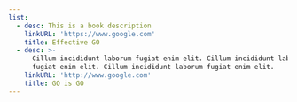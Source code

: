 ```yaml
---
list:
  - desc: This is a book description
    linkURL: 'https://www.google.com'
    title: Effective GO
  - desc: >-
      Cillum incididunt laborum fugiat enim elit. Cillum incididunt laborum
      fugiat enim elit. Cillum incididunt laborum fugiat enim elit.
    linkURL: 'http://www.google.com'
    title: GO is GO
---
```



